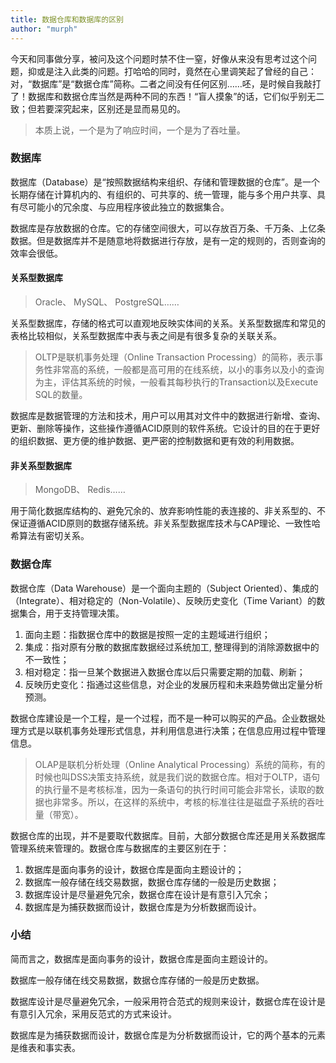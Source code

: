 ```yaml
---
title: 数据仓库和数据库的区别
author: "murph"
---
```


今天和同事做分享，被问及这个问题时禁不住一窒，好像从来没有思考过这个问题，抑或是注入此类的问题。打哈哈的同时，竟然在心里调笑起了曾经的自己：对，“数据库”是“数据仓库”简称。二者之间没有任何区别……呸，是时候自我敲打了！数据库和数据仓库当然是两种不同的东西！“盲人摸象”的话，它们似乎别无二致；但若要深究起来，区别还是显而易见的。

<!--more-->

> 本质上说，一个是为了响应时间，一个是为了吞吐量。

### 数据库

数据库（Database）是“按照数据结构来组织、存储和管理数据的仓库”。是一个长期存储在计算机内的、有组织的、可共享的、统一管理，能与多个用户共享、具有尽可能小的冗余度、与应用程序彼此独立的数据集合。

数据库是存放数据的仓库。它的存储空间很大，可以存放百万条、千万条、上亿条数据。但是数据库并不是随意地将数据进行存放，是有一定的规则的，否则查询的效率会很低。

#### 关系型数据库

> Oracle、 MySQL、 PostgreSQL……

关系型数据库，存储的格式可以直观地反映实体间的关系。关系型数据库和常见的表格比较相似，关系型数据库中表与表之间是有很多复杂的关联关系。 

> OLTP是联机事务处理（Online Transaction Processing）的简称，表示事务性非常高的系统，一般都是高可用的在线系统，以小的事务以及小的查询为主，评估其系统的时候，一般看其每秒执行的Transaction以及Execute SQL的数量。

数据库是数据管理的方法和技术，用户可以用其对文件中的数据进行新增、查询、更新、删除等操作，这些操作遵循ACID原则的软件系统。它设计的目的在于更好的组织数据、更方便的维护数据、更严密的控制数据和更有效的利用数据。

#### 非关系型数据库

> MongoDB、 Redis……

用于简化数据库结构的、避免冗余的、放弃影响性能的表连接的、非关系型的、不保证遵循ACID原则的数据存储系统。非关系型数据库技术与CAP理论、一致性哈希算法有密切关系。

### 数据仓库

数据仓库（Data Warehouse）是一个面向主题的（Subject Oriented）、集成的（Integrate）、相对稳定的（Non-Volatile）、反映历史变化（Time Variant）的数据集合，用于支持管理决策。

1. 面向主题：指数据仓库中的数据是按照一定的主题域进行组织；
1. 集成：指对原有分散的数据库数据经过系统加工, 整理得到的消除源数据中的不一致性；
1. 相对稳定：指一旦某个数据进入数据仓库以后只需要定期的加载、刷新；
1. 反映历史变化：指通过这些信息，对企业的发展历程和未来趋势做出定量分析预测。

数据仓库建设是一个工程，是一个过程，而不是一种可以购买的产品。企业数据处理方式是以联机事务处理形式信息，并利用信息进行决策；在信息应用过程中管理信息。

> OLAP是联机分析处理（Online Analytical Processing）系统的简称，有的时候也叫DSS决策支持系统，就是我们说的数据仓库。相对于OLTP，语句的执行量不是考核标准，因为一条语句的执行时间可能会非常长，读取的数据也非常多。所以，在这样的系统中，考核的标准往往是磁盘子系统的吞吐量（带宽）。

数据仓库的出现，并不是要取代数据库。目前，大部分数据仓库还是用关系数据库管理系统来管理的。数据仓库与数据库的主要区别在于：

1. 数据库是面向事务的设计，数据仓库是面向主题设计的；
1. 数据库一般存储在线交易数据，数据仓库存储的一般是历史数据；
1. 数据库设计是尽量避免冗余，数据仓库在设计是有意引入冗余；
1. 数据库是为捕获数据而设计，数据仓库是为分析数据而设计。

### 小结

简而言之，数据库是面向事务的设计，数据仓库是面向主题设计的。

数据库一般存储在线交易数据，数据仓库存储的一般是历史数据。

数据库设计是尽量避免冗余，一般采用符合范式的规则来设计，数据仓库在设计是有意引入冗余，采用反范式的方式来设计。

数据库是为捕获数据而设计，数据仓库是为分析数据而设计，它的两个基本的元素是维表和事实表。